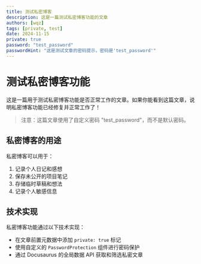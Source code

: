 ```yaml
---
title: 测试私密博客
description: 这是一篇测试私密博客功能的文章
authors: [wqz]
tags: [private, test]
date: 2024-11-15
private: true
password: "test_password"
passwordHint: "这是测试文章的密码提示，密码是'test_password'"
---
```


# 测试私密博客功能

这是一篇用于测试私密博客功能是否正常工作的文章。如果你能看到这篇文章，说明私密博客功能已经修复并正常工作了！

> 注意：这篇文章使用了自定义密码 "test_password"，而不是默认密码。

## 私密博客的用途

私密博客可以用于：

1. 记录个人日记和感想
2. 保存未公开的项目笔记
3. 存储临时草稿和想法
4. 记录个人敏感信息

## 技术实现

私密博客功能通过以下技术实现：

- 在文章前置元数据中添加 `private: true` 标记
- 使用自定义的 `PasswordProtection` 组件进行密码保护
- 通过 Docusaurus 的全局数据 API 获取和筛选私密文章
